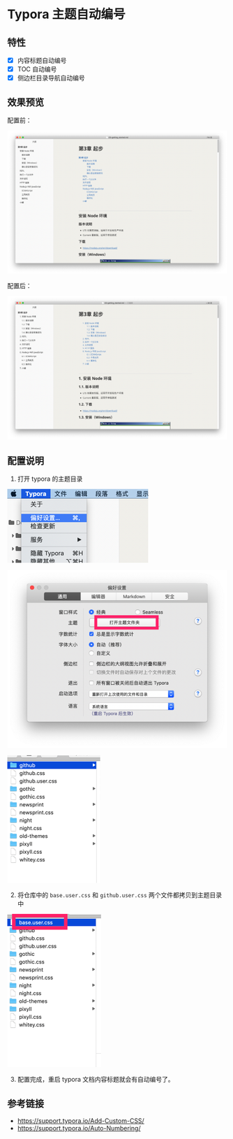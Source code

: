 # Typora 主题自动编号

## 特性

- [x] 内容标题自动编号
- [x] TOC 自动编号
- [x] 侧边栏目录导航自动编号

## 效果预览

配置前：

![image-20181122150355387](./assets/image-20181122150355387-2870235.png)

配置后：



![image-20181122150152016](assets/image-20181122150152016-2870112.png)

## 配置说明

1. 打开 typora 的主题目录

![image-20181122120801619](assets/image-20181122120801619-2859681.png)

![image-20181122120828455](./assets/image-20181122120828455-2859708.png)

![image-20181122121025548](./assets/image-20181122121025548-2859825.png)

2. 将仓库中的 `base.user.css` 和 `github.user.css` 两个文件都拷贝到主题目录中

![image-20181122121117457](./assets/image-20181122121117457-2859877.png)

3. 配置完成，重启 typora 文档内容标题就会有自动编号了。

## 参考链接

- https://support.typora.io/Add-Custom-CSS/
- https://support.typora.io/Auto-Numbering/

